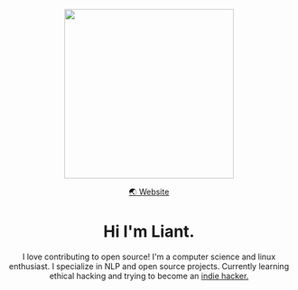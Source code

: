 <p align="center"><img width="300" src="https://i.pinimg.com/564x/78/68/86/786886fd67efd617fbeda1fc3e5388ce.jpg" /></p>

<p align="center"><a href="https://oatlayers.com">🌏 Website</a></p>

<h1 align="center">Hi I'm Liant.</h1>

<p align="center">I love contributing to open source! I'm a computer science and linux enthusiast. I specialize in NLP and open source projects. Currently learning ethical hacking and trying to become an <a href="https://www.indiehackers.com/">indie hacker.</a></p>
